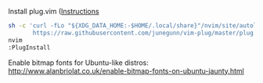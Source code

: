 Install plug.vim ([Instructions](https://github.com/junegunn/vim-plug)

```bash
sh -c 'curl -fLo "${XDG_DATA_HOME:-$HOME/.local/share}"/nvim/site/autoload/plug.vim --create-dirs \
       https://raw.githubusercontent.com/junegunn/vim-plug/master/plug.vim'
nvim
:PlugInstall
```
Enable bitmap fonts for Ubuntu-like distros: http://www.alanbriolat.co.uk/enable-bitmap-fonts-on-ubuntu-jaunty.html

